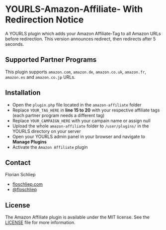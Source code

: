 


YOURLS-Amazon-Affiliate- With Redirection Notice
=======================

A YOURLS plugin which adds your Amazon Affiliate-Tag to all Amazon URLs before redirection.
This version announces redirect, then redirects after 5 seconds.

## Supported Partner Programs
This plugin supports `amazon.com`, `amazon.de`, `amazon.co.uk`, `amazon.fr`, `amazon.es` and `amazon.co.jp` URLs.

## Installation
* Open the `plugin.php` file located in the `amazon-affiliate` folder
* Replace `YOUR_TAG_HERE` in **line 15 to 20** with your respective affiliate tags (each partner program needs a different tag)
* Replace `YOUR_CAMPAIGN_HERE` with your campain name or assign null
* Upload the whole `amazon-affiliate` folder to `/user/plugins/` in the YOURLS directory on your server
* Open your YOURLS admin panel in your browser and navigate to **Manage Plugins**
* Activate the `Amazon Affiliate` plugin

## Contact
Florian Schliep

*  [floschliep.com](http://floschliep.com)
*  [@floschliep](https://twitter.com/floschliep/)

## License
The Amazon Affiliate plugin is available under the MIT license. See the [LICENSE](https://github.com/floschliep/YOURLS-Amazon-Affiliate/blob/master/LICENSE) file for more information.
